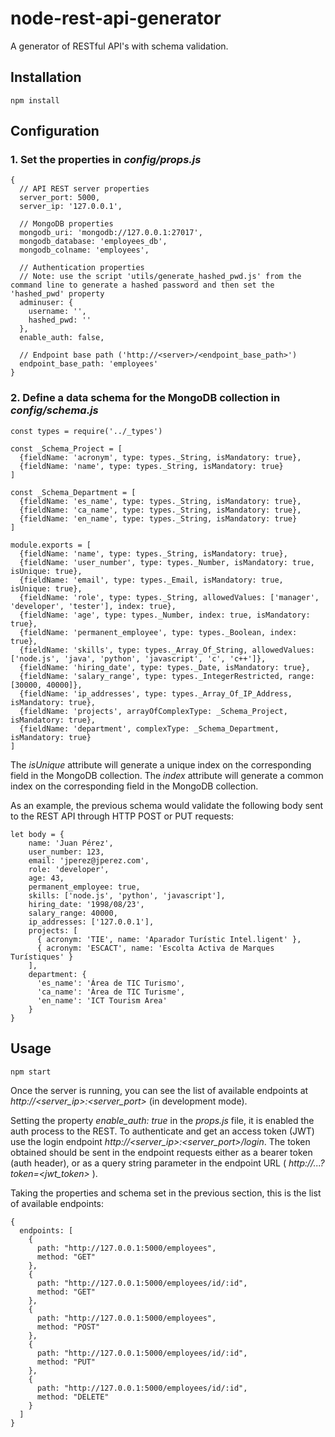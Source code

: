 # node-rest-api-generator #

A generator of RESTful API's with schema validation.

## Installation

~~~
npm install
~~~

## Configuration

### 1. Set the properties in *config/props.js*
~~~
{
  // API REST server properties
  server_port: 5000,
  server_ip: '127.0.0.1',

  // MongoDB properties
  mongodb_uri: 'mongodb://127.0.0.1:27017',
  mongodb_database: 'employees_db',
  mongodb_colname: 'employees',

  // Authentication properties
  // Note: use the script 'utils/generate_hashed_pwd.js' from the command line to generate a hashed password and then set the 'hashed_pwd' property
  adminuser: {
    username: '',
    hashed_pwd: ''
  },
  enable_auth: false,

  // Endpoint base path ('http://<server>/<endpoint_base_path>')
  endpoint_base_path: 'employees'
}
~~~

### 2. Define a data schema for the MongoDB collection in *config/schema.js*
~~~
const types = require('../_types')

const _Schema_Project = [
  {fieldName: 'acronym', type: types._String, isMandatory: true},
  {fieldName: 'name', type: types._String, isMandatory: true}
]

const _Schema_Department = [
  {fieldName: 'es_name', type: types._String, isMandatory: true},
  {fieldName: 'ca_name', type: types._String, isMandatory: true},
  {fieldName: 'en_name', type: types._String, isMandatory: true}
]

module.exports = [
  {fieldName: 'name', type: types._String, isMandatory: true},
  {fieldName: 'user_number', type: types._Number, isMandatory: true, isUnique: true},
  {fieldName: 'email', type: types._Email, isMandatory: true, isUnique: true},
  {fieldName: 'role', type: types._String, allowedValues: ['manager', 'developer', 'tester'], index: true},
  {fieldName: 'age', type: types._Number, index: true, isMandatory: true},
  {fieldName: 'permanent_employee', type: types._Boolean, index: true},
  {fieldName: 'skills', type: types._Array_Of_String, allowedValues: ['node.js', 'java', 'python', 'javascript', 'c', 'c++']},
  {fieldName: 'hiring_date', type: types._Date, isMandatory: true},
  {fieldName: 'salary_range', type: types._IntegerRestricted, range: [30000, 40000]},
  {fieldName: 'ip_addresses', type: types._Array_Of_IP_Address, isMandatory: true},
  {fieldName: 'projects', arrayOfComplexType: _Schema_Project, isMandatory: true},
  {fieldName: 'department', complexType: _Schema_Department, isMandatory: true}
]
~~~

The *isUnique* attribute will generate a unique index on the corresponding field in the MongoDB collection.
The *index* attribute will generate a common index on the corresponding field in the MongoDB collection.

As an example, the previous schema would validate the following body sent to the REST API through HTTP POST or PUT requests:
~~~
let body = {
    name: 'Juan Pérez',
    user_number: 123,
    email: 'jperez@jperez.com',
    role: 'developer',
    age: 43,
    permanent_employee: true,
    skills: ['node.js', 'python', 'javascript'],
    hiring_date: '1998/08/23',
    salary_range: 40000,
    ip_addresses: ['127.0.0.1'],
    projects: [
      { acronym: 'TIE', name: 'Aparador Turístic Intel.ligent' },
      { acronym: 'ESCACT', name: 'Escolta Activa de Marques Turístiques' }
    ],
    department: {
      'es_name': 'Área de TIC Turismo',
      'ca_name': 'Àrea de TIC Turisme',
      'en_name': 'ICT Tourism Area'
    }
}
~~~

## Usage

~~~
npm start
~~~

Once the server is running, you can see the list of available endpoints at *http://<server_ip>:<server_port>* (in development mode).

Setting the property *enable_auth: true* in the *props.js* file, it is enabled the auth process to the REST.
To authenticate and get an access token (JWT) use the login endpoint *http://<server_ip>:<server_port>/login*.
The token obtained should be sent in the endpoint requests either as a bearer token (auth header), or as a query string parameter
in the endpoint URL ( *http://...?token=<jwt_token>* ).

Taking the properties and schema set in
the previous section, this is the list of available endpoints:

~~~
{
  endpoints: [
    {
      path: "http://127.0.0.1:5000/employees",
      method: "GET"
    },
    {
      path: "http://127.0.0.1:5000/employees/id/:id",
      method: "GET"
    },
    {
      path: "http://127.0.0.1:5000/employees",
      method: "POST"
    },
    {
      path: "http://127.0.0.1:5000/employees/id/:id",
      method: "PUT"
    },
    {
      path: "http://127.0.0.1:5000/employees/id/:id",
      method: "DELETE"
    }
  ]
}
~~~